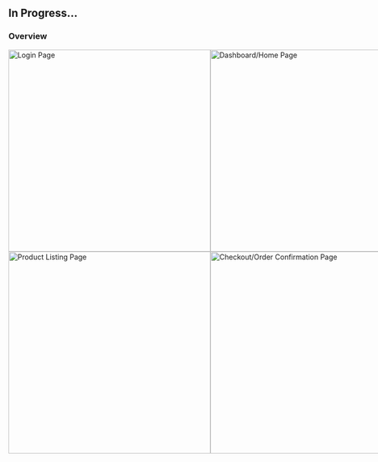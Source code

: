 ## In Progress...


### Overview




<div style="display: flex; justify-content: space-between;">
    <img src="https://github.com/betelhemdemsis/Food-Delivery/blob/master/image-ss/Screenshot%202024-06-01%20124305.png" alt="Login Page" width="400">
    <img src="https://github.com/betelhemdemsis/Food-Delivery/blob/master/image-ss/Screenshot%202024-06-01%20124338.png" alt="Dashboard/Home Page" width="400">
</div> 

<div style="display: flex; justify-content: space-between;">
    <img src="https://github.com/betelhemdemsis/Food-Delivery/blob/master/image-ss/Screenshot%202024-06-01%20124453.png" alt="Product Listing Page" width="400">
    <img src="https://github.com/betelhemdemsis/Food-Delivery/blob/master/image-ss/Screenshot%202024-06-01%20132805.png" alt="Checkout/Order Confirmation Page" width="400">
 </div>



